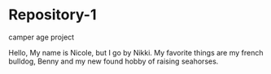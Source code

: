 # Repository-1
camper age project

Hello,
My name is Nicole, but I go by Nikki. My favorite things are my french bulldog, Benny and my new found hobby of raising seahorses. 
